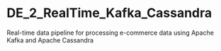 # DE_2_RealTime_Kafka_Cassandra
Real-time data pipeline for processing e-commerce data using Apache Kafka and Apache Cassandra
